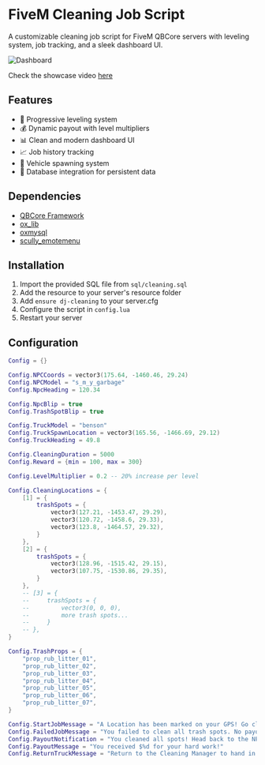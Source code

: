# FiveM Cleaning Job Script

A customizable cleaning job script for FiveM QBCore servers with leveling system, job tracking, and a sleek dashboard UI.

![Dashboard](https://github.com/user-attachments/assets/8adb0cf1-33a5-416d-bfa1-edb3126a273a)

Check the showcase video [here](https://youtu.be/vfryNrKkkq4)

## Features
- 🎯 Progressive leveling system
- 💰 Dynamic payout with level multipliers
- 📊 Clean and modern dashboard UI
- 📈 Job history tracking
- 🚛 Vehicle spawning system
- 💾 Database integration for persistent data

## Dependencies
- [QBCore Framework](https://github.com/qbcore-framework)
- [ox_lib](https://github.com/overextended/ox_lib)
- [oxmysql](https://github.com/overextended/oxmysql)
- [scully_emotemenu](https://github.com/Scullyy/scully_emotemenu)

## Installation
1. Import the provided SQL file from `sql/cleaning.sql`
2. Add the resource to your server's resource folder
3. Add `ensure dj-cleaning` to your server.cfg
4. Configure the script in `config.lua`
5. Restart your server

## Configuration
```lua
Config = {}

Config.NPCCoords = vector3(175.64, -1460.46, 29.24)
Config.NPCModel = "s_m_y_garbage"
Config.NpcHeading = 120.34

Config.NpcBlip = true
Config.TrashSpotBlip = true

Config.TruckModel = "benson"
Config.TruckSpawnLocation = vector3(165.56, -1466.69, 29.12)
Config.TruckHeading = 49.8

Config.CleaningDuration = 5000
Config.Reward = {min = 100, max = 300}

Config.LevelMultiplier = 0.2 -- 20% increase per level

Config.CleaningLocations = {
    [1] = {
        trashSpots = {
            vector3(127.21, -1453.47, 29.29),
            vector3(120.72, -1458.6, 29.33),
            vector3(123.8, -1464.57, 29.32),
        }
    },
    [2] = {
        trashSpots = {
            vector3(128.96, -1515.42, 29.15),
            vector3(107.75, -1530.86, 29.35),
        }
    },
    -- [3] = {
    --     trashSpots = {
    --         vector3(0, 0, 0),
    --         more trash spots...
    --     }
    -- },
}

Config.TrashProps = {
    "prop_rub_litter_01",
    "prop_rub_litter_02",
    "prop_rub_litter_03",
    "prop_rub_litter_04",
    "prop_rub_litter_05",
    "prop_rub_litter_06",
    "prop_rub_litter_07",
}

Config.StartJobMessage = "A Location has been marked on your GPS! Go clean!"
Config.FailedJobMessage = "You failed to clean all trash spots. No payout for you."
Config.PayoutNotification = "You cleaned all spots! Head back to the NPC to collect your payout."
Config.PayoutMessage = "You received $%d for your hard work!"
Config.ReturnTruckMessage = "Return to the Cleaning Manager to hand in your truck and end the job."

```

